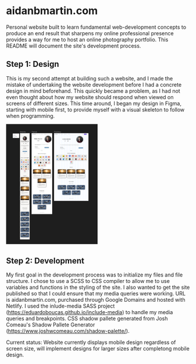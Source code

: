 # aidanbmartin.com
Personal website built to learn fundamental web-development concepts to produce an end result that sharpens my online professional presence provides a way for me to host an online photography portfolio. This README will document the site's development process.

## Step 1: Design 
This is my second attempt at building such a website, and I made the mistake of undertaking the website development before I had a concrete design in mind beforehand. This quickly became a problem, as I had not even thought about how my website should respond when viewed on screens of different sizes. This time around, I began my design in Figma, starting with mobile first, to provide myself with a visual skeleton to follow when programming.

<img src="https://github.com/aidanbmartin/aidanbmartin.com/blob/main/images/screenshots/FigmaScreenshot.png" alt="Website design screenshot." width="250"/>

## Step 2: Development
My first goal in the development process was to initialize my files and file structure. I chose to use a SCSS to CSS compiler to allow me to use variables and functions in the styling of the site. I also wanted to get the site published so that I could ensure that my media queries were working. URL is aidanbmartin.com, purchased through Google Domains and hosted with Netlify. I used the inlude-media SASS project (https://eduardoboucas.github.io/include-media) to handle my media queries and breakpoints. CSS shadow pallete generated from Josh Comeau's Shadow Pallete Generator (https://www.joshwcomeau.com/shadow-palette/).

Current status: Website currently displays mobile design regardless of screen size, will implement designs for larger sizes after completong mobile design.

